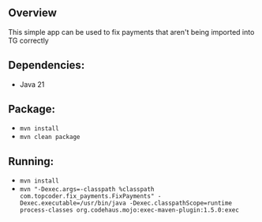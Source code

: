 ## Overview
This simple app can be used to fix payments that aren't being imported into TG correctly

## Dependencies:

* Java 21

## Package:

* `mvn install`
* `mvn clean package`


## Running:

* `mvn install`
* `mvn "-Dexec.args=-classpath %classpath com.topcoder.fix_payments.FixPayments" -Dexec.executable=/usr/bin/java -Dexec.classpathScope=runtime process-classes org.codehaus.mojo:exec-maven-plugin:1.5.0:exec`
